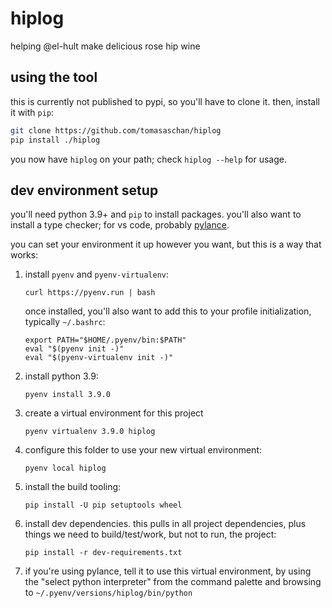# hiplog

helping @el-hult make delicious rose hip wine

## using the tool

this is currently not published to pypi, so you'll have to clone it. then, install it with `pip`:

```sh
git clone https://github.com/tomasaschan/hiplog
pip install ./hiplog
```

you now have `hiplog` on your path; check `hiplog --help` for usage.

## dev environment setup

you'll need python 3.9+ and `pip` to install packages. you'll also want to install a type checker; for vs code, probably [pylance](https://marketplace.visualstudio.com/items?itemName=ms-python.vscode-pylance).

you can set your environment it up however you want, but this is a way that works:

1. install `pyenv` and `pyenv-virtualenv`:

       curl https://pyenv.run | bash

   once installed, you'll also want to add this to your profile initialization, typically `~/.bashrc`:

       export PATH="$HOME/.pyenv/bin:$PATH"
       eval "$(pyenv init -)"
       eval "$(pyenv-virtualenv init -)"

2. install python 3.9:

       pyenv install 3.9.0

3. create a virtual environment for this project

       pyenv virtualenv 3.9.0 hiplog

4. configure this folder to use your new virtual environment:

       pyenv local hiplog

5. install the build tooling:

       pip install -U pip setuptools wheel

6. install dev dependencies. this pulls in all project dependencies, plus things we need to build/test/work, but not to run, the project:

       pip install -r dev-requirements.txt

7. if you're using pylance, tell it to use this virtual environment, by using the "select python interpreter" from the command palette and browsing to `~/.pyenv/versions/hiplog/bin/python`
